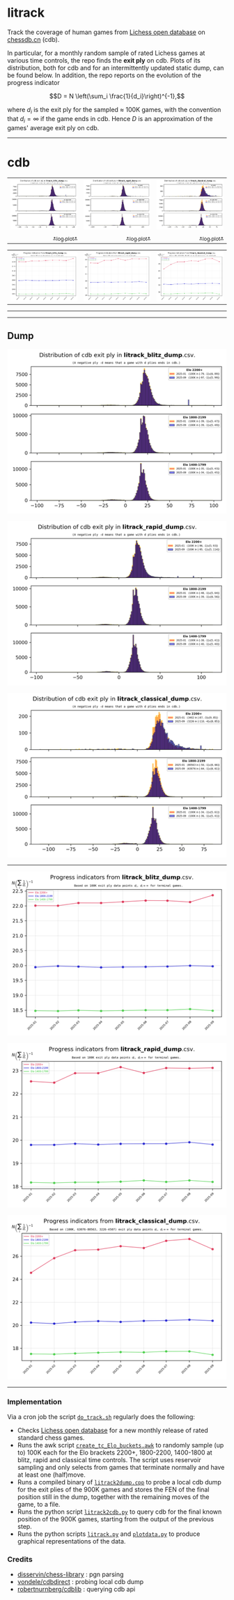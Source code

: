 # litrack

Track the coverage of human games from 
[Lichess open database](https://database.lichess.org) 
on [chessdb.cn](https://chessdb.cn/queryc_en/) (cdb). 

In particular, for a monthly random sample of rated Lichess games at various
time controls, the repo finds the **exit ply** on cdb. Plots of its
distribution, both for cdb and for an intermittently updated static dump,
can be found below. In addition, the repo reports on the evolution of the
progress indicator
```math
D = N \left(\sum_i \frac{1}{d_i}\right)^{-1},
```
where $d_i$ is the exit ply for the sampled $\approx$ 100K games,
with the convention that $d_i = \infty$ if the game ends in cdb.
Hence $D$ is an approximation of the games' average exit ply on cdb.

---

# cdb

<table>
  <!-- First Row: Images -->
  <tr>
    <td align="center" valign="bottom"><img src="litrack_blitz_cdb.png?raw=true" width="100%"></td>
    <td align="center" valign="bottom"><img src="litrack_rapid_cdb.png?raw=true" width="100%"></td>
    <td align="center" valign="bottom"><img src="litrack_classical_cdb.png?raw=true" width="100%"></td>
  </tr>
  <!-- Second Row: Links (right-aligned, smaller font) -->
  <tr>
    <td align="right"><a href="litrack_blitz_cdb_log.png?raw=true"><sub>*log plot*</sub></a></td>
    <td align="right"><a href="litrack_rapid_cdb_log.png?raw=true"><sub>*log plot*</sub></a></td>
    <td align="right"><a href="litrack_classical_cdb_log.png?raw=true"><sub>*log plot*</sub></a></td>
  </tr>
</table>

<table>
  <!-- This table now appears directly below the one above -->
  <tr>
    <td align="center"><img src="litrack_blitz_cdbtime.png?raw=true" width="100%"></td>
    <td align="center"><img src="litrack_rapid_cdbtime.png?raw=true" width="100%"></td>
    <td align="center"><img src="litrack_classical_cdbtime.png?raw=true" width="100%"></td>
  </tr>
</table>

---

---

## Dump

<p align="center"> <img src="litrack_blitz_dump.png?raw=true"> </p>
<p align="center"> <img src="litrack_rapid_dump.png?raw=true"> </p>
<p align="center"> <img src="litrack_classical_dump.png?raw=true"> </p>

---

<p align="center"> <img src="litrack_blitz_dumptime.png?raw=true"> </p>
<p align="center"> <img src="litrack_rapid_dumptime.png?raw=true"> </p>
<p align="center"> <img src="litrack_classical_dumptime.png?raw=true"> </p>

---

### Implementation

Via a cron job the script [`do_track.sh`](do_track.sh) regularly does the
following:

* Checks [Lichess open database](https://database.lichess.org) for a new monthly
  release of rated standard chess games.
* Runs the awk script [`create_tc_Elo_buckets.awk`](create_tc_Elo_buckets.awk)
  to randomly sample (up to) 100K each for the Elo brackets 2200+, 1800-2200, 
  1400-1800 at blitz, rapid and classical time controls. The script uses 
  reservoir sampling and only selects from games that terminate normally and 
  have at least one (half)move.
* Runs a compiled binary of [`litrack2dump.cpp`](litrack2dump.cpp) to 
  probe a local cdb dump for the exit plies of the 900K games and stores the
  FEN of the final position still in the dump, together with the remaining
  moves of the game, to a file.
* Runs the python script [`litrack2cdb.py`](litrack2cdb.py) to
  query cdb for the final known position of the 900K games, starting from
  the output of the previous step.
* Runs the python scripts [`litrack.py`](litrack.py) and
  [`plotdata.py`](plotdata.py) to produce graphical representations of the
  data.

### Credits

* [disservin/chess-library](https://github.com/Disservin/chess-library) : pgn parsing
* [vondele/cdbdirect](https://github.com/vondele/cdbdirect) : probing local cdb dump
* [robertnurnberg/cdblib](https://github.com/robertnurnberg/cdblib) : querying cdb api
